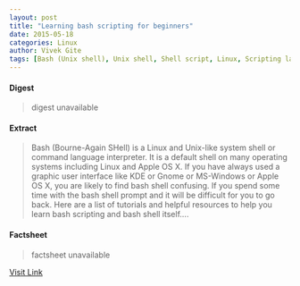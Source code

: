 ```yaml
---
layout: post
title: "Learning bash scripting for beginners"
date: 2015-05-18
categories: Linux
author: Vivek Gite
tags: [Bash (Unix shell), Unix shell, Shell script, Linux, Scripting language, Command-line interface, Computing, System software, Computer programming, Areas of computer science, Computers, Computer engineering, Technology, Software engineering, Software]
---
```



#### Digest
>digest unavailable

#### Extract
><span class="drop_cap">Bash (Bourne-Again SHell) is a Linux and Unix-like system shell or command language interpreter. It is a default shell on many operating systems including Linux and Apple OS X. If you have always used a graphic user interface like KDE or Gnome or MS-Windows or Apple OS X, you are likely to find bash shell confusing. If you spend some time with the bash shell prompt and it will be difficult for you to go back. Here are a list of tutorials and helpful resources to help you learn bash scripting and bash shell itself....

#### Factsheet
>factsheet unavailable

[Visit Link](http://www.cyberciti.biz/open-source/learning-bash-scripting-for-beginners/)


